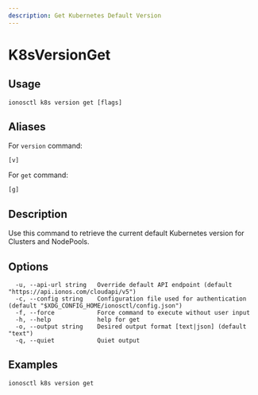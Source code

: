 ```yaml
---
description: Get Kubernetes Default Version
---
```


# K8sVersionGet

## Usage

```text
ionosctl k8s version get [flags]
```

## Aliases

For `version` command:
```text
[v]
```

For `get` command:
```text
[g]
```

## Description

Use this command to retrieve the current default Kubernetes version for Clusters and NodePools.

## Options

```text
  -u, --api-url string   Override default API endpoint (default "https://api.ionos.com/cloudapi/v5")
  -c, --config string    Configuration file used for authentication (default "$XDG_CONFIG_HOME/ionosctl/config.json")
  -f, --force            Force command to execute without user input
  -h, --help             help for get
  -o, --output string    Desired output format [text|json] (default "text")
  -q, --quiet            Quiet output
```

## Examples

```text
ionosctl k8s version get
```

